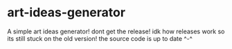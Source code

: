 # art-ideas-generator
A simple art ideas generator!
dont get the release! idk how releases work so its still stuck on the old version! the source code is up to date ^-^
